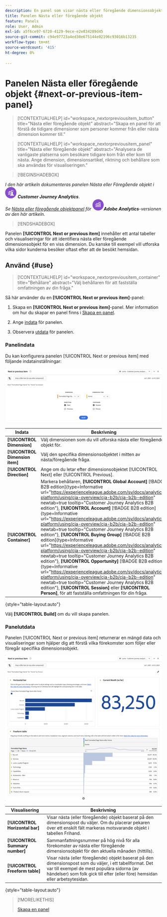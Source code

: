 ```yaml
---
description: En panel som visar nästa eller föregående dimensionsobjekt för en viss dimension.
title: Panelen Nästa eller föregående objekt
feature: Panels
role: User, Admin
exl-id: a5f6ce97-6720-4129-9ece-e2e834289d45
source-git-commit: c94e97723a4ed30e675144e02196c93016b13235
workflow-type: tm+mt
source-wordcount: '415'
ht-degree: 0%

---
```


# Panelen Nästa eller föregående objekt {#next-or-previous-item-panel}

<!-- markdownlint-disable MD034 -->

>[!CONTEXTUALHELP]
>id="workspace_nextorpreviousitem_button"
>title="Nästa eller föregående objekt"
>abstract="Skapa en panel för att förstå de tidigare dimensioner som personer kommer från eller nästa dimension kommer till."

>[!CONTEXTUALHELP]
>id="workspace_nextorpreviousitem_panel"
>title="Nästa eller föregående objekt"
>abstract="Analysera de vanligaste platserna som besökare tidigare kom från eller kom till nästa. Ange dimension, dimensionsartikel, riktning och behållare som ska användas för visualiseringen."



<!-- markdownlint-enable MD034 -->

>[!BEGINSHADEBOX]

_I den här artikeln dokumenteras panelen Nästa eller Föregående objekt i_ ![CustomerJourneyAnalytics](/help/assets/icons/CustomerJourneyAnalytics.svg) _&#x200B;**Customer Journey Analytics**&#x200B;_.<br/>_Se [Nästa eller föregående objektpanel](https://experienceleague.adobe.com/sv/docs/analytics/analyze/analysis-workspace/panels/next-previous) för_ ![AdobeAnalytics](/help/assets/icons/AdobeAnalytics.svg) _&#x200B;**Adobe Analytics**-versionen av den här artikeln._

>[!ENDSHADEBOX]

Panelen **[!UICONTROL Next or previous item]** innehåller ett antal tabeller och visualiseringar för att identifiera nästa eller föregående dimensionsobjekt för en viss dimension. Du kanske till exempel vill utforska vilka sidor kunderna besöker oftast efter att de besökt hemsidan.

## Använd {#use}

>[!CONTEXTUALHELP]
>id="workspace_nextorpreviousitem_container"
>title="Behållare"
>abstract="Välj behållaren för att fastställa omfattningen av din fråga."

Så här använder du en **[!UICONTROL Next or previous item]**-panel:

1. Skapa en **[!UICONTROL Next or previous item]**-panel. Mer information om hur du skapar en panel finns i [Skapa en panel](panels.md#create-a-panel).

1. Ange [indata](#panel-input) för panelen.

1. Observera [utdata](#panel-output) för panelen.

### Panelindata

Du kan konfigurera panelen [!UICONTROL Next or previous item] med följande indatainställningar:

![Nästa eller föregående objektpanel](assets/next-or-previous-item.png)

| Indata | Beskrivning |
| --- | --- |
| **[!UICONTROL Dimension]** | Välj dimensionen som du vill utforska nästa eller föregående objekt för. |
| **[!UICONTROL Dimension item]** | Välj den specifika dimensionsobjektet i mitten av nästa/föregående fråga. |
| **[!UICONTROL Direction]** | Ange om du letar efter dimensionsobjektet [!UICONTROL Next] eller [!UICONTROL Previous]. |
| **[!UICONTROL Container]** | Markera behållaren, **[!UICONTROL Global Account]** [!BADGE B2B edition]{type=Informative url="https://experienceleague.adobe.com/sv/docs/analytics-platform/using/cja-overview/cja-b2b/cja-b2b-edition" newtab=true tooltip="Customer Journey Analytics B2B edition"}, **[!UICONTROL Account]** [!BADGE B2B edition]{type=Informative url="https://experienceleague.adobe.com/sv/docs/analytics-platform/using/cja-overview/cja-b2b/cja-b2b-edition" newtab=true tooltip="Customer Journey Analytics B2B edition"}, **[!UICONTROL Buying Group]** [!BADGE B2B edition]{type=Informative url="https://experienceleague.adobe.com/sv/docs/analytics-platform/using/cja-overview/cja-b2b/cja-b2b-edition" newtab=true tooltip="Customer Journey Analytics B2B edition"}, **[!UICONTROL Opportunity]** [!BADGE B2B edition]{type=Informative url="https://experienceleague.adobe.com/sv/docs/analytics-platform/using/cja-overview/cja-b2b/cja-b2b-edition" newtab=true tooltip="Customer Journey Analytics B2B edition"}, **[!UICONTROL Session]** eller **[!UICONTROL Person]**, för att fastställa omfattningen för din fråga. |

{style="table-layout:auto"}

Välj **[!UICONTROL Build]** om du vill skapa panelen.

### Panelutdata

Panelen [!UICONTROL Next or previous item] returnerar en mängd data och visualiseringar som hjälper dig att förstå vilka förekomster som följer eller föregår specifika dimensionsobjekt.


![Nästa/Föregående panelutdata](assets/next-or-previous-item-output.png)


| Visualisering | Beskrivning |
| --- | --- |
| **[!UICONTROL Horizontal bar]** | Visar nästa (eller föregående) objekt baserat på den dimensionspost du väljer. Om du placerar pekaren över ett enskilt fält markeras motsvarande objekt i tabellen Frihand. |
| **[!UICONTROL Summary number]** | Sammanfattningsnummer på hög nivå för alla förekomster av nästa eller föregående dimensionsobjekt för den aktuella månaden (hittills). |
| **[!UICONTROL Freeform table]** | Visar nästa (eller föregående) objekt baserat på den dimensionspost som du väljer, i ett tabellformat. Det var till exempel de mest populära sidorna (av händelser) som folk gick till efter (eller före) hemsidan eller arbetsytesidan. |

{style="table-layout:auto"}


>[!MORELIKETHIS]
>
>[Skapa en panel](/help/analysis-workspace/c-panels/panels.md#create-a-panel)
>
